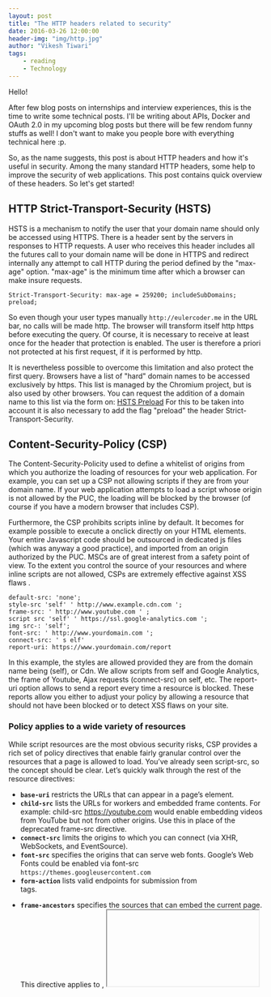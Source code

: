 ```yaml
---
layout: post 
title: "The HTTP headers related to security"
date: 2016-03-26 12:00:00
header-img: "img/http.jpg"
author: "Vikesh Tiwari"
tags:
    - reading
    - Technology
---
```



Hello!

After few blog posts on internships and interview experiences, this is the time to write some technical posts. I'll be writing about APIs, Docker and OAuth 2.0 in my upcoming blog posts but there will be few rendom funny stuffs as well! I don't want to make you people bore with everything technical here :p. 

So, as the name suggests, this post is about HTTP headers and how it's useful in security. Among the many standard HTTP headers, some help to improve the security of web applications. This post contains quick overview of these headers. So let's get started!

## HTTP Strict-Transport-Security (HSTS)

HSTS is a mechanism to notify the user that your domain name should only be accessed using HTTPS. There is a header sent by the servers in responses to HTTP requests. A user who receives this header includes all the futures call to your domain name will be done in HTTPS and redirect internally any attempt to call HTTP during the period defined by the "max-age" option. "max-age" is the minimum time after which a browser can make insure requests.

```Strict-Transport-Security: max-age = 259200; includeSubDomains; preload;```

So even though your user types manually ```http://eulercoder.me``` in the URL bar, no calls will be made http. The browser will transform itself http https before executing the query. Of course, it is necessary to receive at least once for the header that protection is enabled. The user is therefore a priori not protected at his first request, if it is performed by http.

It is nevertheless possible to overcome this limitation and also protect the first query. Browsers have a list of "hard" domain names to be accessed exclusively by https. This list is managed by the Chromium project, but is also used by other browsers. You can request the addition of a domain name to this list via the form on: <a href="https://hstspreload.appspot.com/" target="_blank">HSTS Preload</a>
For this to be taken into account it is also necessary to add the flag "preload" the header Strict-Transport-Security.

## Content-Security-Policy (CSP) 

The Content-Security-Policity used to define a whitelist of origins from which you authorize the loading of resources for your web application. For example, you can set up a CSP not allowing scripts if they are from your domain name. If your web application attempts to load a script whose origin is not allowed by the PUC, the loading will be blocked by the browser (of course if you have a modern browser that includes CSP).

Furthermore, the CSP prohibits scripts inline by default. It becomes for example possible to execute a onclick directly on your HTML elements. Your entire Javascript code should be outsourced in dedicated js files (which was anyway a good practice), and imported from an origin authorized by the PUC.
MSCs are of great interest from a safety point of view. To the extent you control the source of your resources and where inline scripts are not allowed, CSPs are extremely effective against XSS flaws .

```Content-Security-Policy: 
default-src: 'none'; 
style-src 'self' ' http://www.example.cdn.com '; 
frame-src: ' http://www.youtube.com ' ; 
script src 'self' ' https://ssl.google-analytics.com '; 
img src-: 'self'; 
font-src: ' http://www.yourdomain.com '; 
connect-src: ' s elf' 
report-uri: https://www.yourdomain.com/report
```
In this example, the styles are allowed provided they are from the domain name being (self), or Cdn. We allow scripts from self and Google Analytics, the frame of Youtube, Ajax requests (connect-src) on self, etc. The report-uri option allows to send a report every time a resource is blocked. These reports allow you either to adjust your policy by allowing a resource that should not have been blocked or to detect XSS flaws on your site.

### Policy applies to a wide variety of resources

While script resources are the most obvious security risks, CSP provides a rich set of policy directives that enable fairly granular control over the resources that a page is allowed to load. You’ve already seen script-src, so the concept should be clear. Let’s quickly walk through the rest of the resource directives:

- **```base-uri```** restricts the URLs that can appear in a page’s <base> element.
- **```child-src```** lists the URLs for workers and embedded frame contents. For example: child-src https://youtube.com would enable embedding videos from YouTube but not from other origins. Use this in place of the deprecated frame-src directive.
- **```connect-src```** limits the origins to which you can connect (via XHR, WebSockets, and EventSource).
- **```font-src```** specifies the origins that can serve web fonts. Google’s Web Fonts could be enabled via font-src ```https://themes.googleusercontent.com```
- **```form-action```** lists valid endpoints for submission from <form> tags.
- **```frame-ancestors```** specifies the sources that can embed the current page. This directive applies to <frame>, <iframe>, <embed>, and <applet> tags. This directive cant be used in <meta> tags and applies only to non-HTML resources.
frame-src deprecated. Use child-src instead.
- **```img-src```** defines the origins from which images can be loaded.
- **```media-src```** restricts the origins allowed to deliver video and audio.
- **```object-src```** allows control over Flash and other plugins.
- **```plugin-types```** limits the kinds of plugins a page may invoke.
- **```report-uri```** specifies a URL where a browser will send reports when a content security policy is violated. This directive cant be used in <meta> tags.
- **```style-src```** is script-src’s counterpart for stylesheets.
- **```upgrade-insecure-requests```** Instructs user agents to rewrite URL schemes, changing HTTP to HTTPS. This directive is for web sites with large numbers of old URLs that need to be rewritten.

## Public-Key-Pin

When you access a website https, your browser checks the validity of the certificate of the domain name, up the chain of certificate authorities that issued the certificate, to find an authority in which he trusts.

This fundamental principle of public key architecture (PKI) assumes that you trust to a number of certification authorities. Unfortunately, it is not uncommon for forged certificates issued by authorities is "trusted". In September 2015, fake certificates google.com EV (extended validation) have circulated .
Public-Key-Pin is a header sent in the HTTP responses. It can send the user the hash of the public key of your certificate. When a client receives the header, it is known that during the time specified by the max-age option, it will only trust this certificate. Any other certificate will generate a security exception.

```Public-Key-Pin: max-age = 259200; pin-sha256 = "426df4d6 ... .fdf / BACC ="```

Rather than specifying the hash of your certificate, it is also possible to send the hash of the certificate from a certification authority. In this way, only certificates signed by that certificate authority be accepted.

Like the header HSTS, users are unprotected during the first call. And in the same way, you can ask Google to add the hash desired "hard" in Chrome .
Before implementing this header, it seems necessary to assess potential risks. What will happen if the private key of your server is corrupted, and you impose a renewal certificate with public key change? From this point of view, providing the hash of the public key of a certificate authority appears more flexible, to the extent that you can make the certificate of renewal without disturbing your users, as you go through the same certification authority.

## X-Frame-Options

Iframes are commonly used to implement attacks "clickjacking". It is possible for an attacker to superimpose an invisible iframe (opacity 0) over a classic page. When a user attempts to click on a visible part of the page, click on the actually iframe and can be caused to perform unwanted actions (liker a Facebook post, retweet a message ...). You will find here an example implementation on Twitter .
The header X-Frame-Options to restrict the display of your site within an iframe:

```X-Frame-Options: deny```

## X-Content-Type-Options

Some browsers (IE) enable automatic format detection of a file from its content. This allows particularly to interpret correctly files with mime-type is incorrectly entered in the HTTP response.
This nevertheless poses a safety concern to the extent that we can in this way to execute the browser code that is not meant to be executable.

```X-Content-Type-Options: NOSNIFF```

The header X-Content-Type-Options tells the browser to rely exclusively on mime-type returned in the HTTP response, and never try to deduce the mime-type from the file contents.

## X-XSS-Protection

This header is used by newer browsers, and enables an automatic detection of XSS flaws.
When this option is enabled, the browser will try to detect whether certain sensitive data in settings are made as shown in the page. If this is the case, the browser will block the rendering of the page.

```X-XSS-Protection: 1; mode = block```

This header is used with care, to the extent possible false positives could be very disadvantageous to your site.
It is also possible to activate a "report" that in addition to blocking the page allows you to send a report to each flaw found.
X-XSS-Protection: 1; report = http://site.com/report

## Conclusion

These HTTP headers can improve significantly the security of your web applications. Some of them are still handled with care and it is necessary to assess potential risks before using them. It is important to remember that these headers will have no effect for browsers that support, and will be ignored by others. They are therefore an additional layer of security for some of your users, but not enough in themselves -Same. It therefore remains necessary to apply the usual security best practices.


![right?](https://raw.githubusercontent.com/vicky002/vicky002.github.io/master/img/whatsgoing.gif)
*Man! What are you talking about?*

